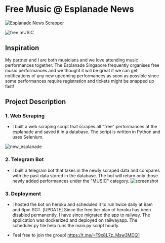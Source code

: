 # Free Music @ Esplanade News
[![Esplanade News Scrapper](https://github.com/Joanna-Khek/free_music_esplanade_news/actions/workflows/action.yml/badge.svg)](https://github.com/Joanna-Khek/free_music_esplanade_news/actions/workflows/action.yml)

![free mUSIC](https://user-images.githubusercontent.com/53141849/173496469-5b5c920e-5ce0-4e1f-b38e-edcfa2b1f25f.png)

## Inspiration
My partner and I are both musicians and we love attending music performances together. The Esplanade Singapore frequently organises free music performances and we thought it will be great if we can get notifications of any new upcoming performances as soon as possible since some performances require registration and tickets might be snapped up fast!

## Project Description
### 1. Web Scraping
- I built a web scraping script that scrapes all "free" performances at the esplanade and saved it in a database. The script is written in Python and uses Selenium.

![new_esplanade](https://user-images.githubusercontent.com/53141849/178405333-513130db-6c8c-459d-9004-58380c9e7583.png)

### 2. Telegram Bot

- I built a telegram bot that takes in the newly scraped data and compares with the past data stored in the database. The bot will return only those newly added performances under the "MUSIC" category.
![screenshot](https://user-images.githubusercontent.com/53141849/173495469-371306a9-5e49-4e02-bd89-0b483b2b404c.png)

### 3. Deployment
- I hosted the bot on heroku and scheduled it to run twice daily at 9am and 6pm SGT. [UPDATE] Since the free tier plan of heroku has been disabled permanently, I have since migrated the app to railway. The application was dockerized and deployed on railwayapp. The scheduler.py file help runs the main.py script hourly.

- Feel free to join the group! https://t.me/+F9x8L7z_Msw3MDQ1


